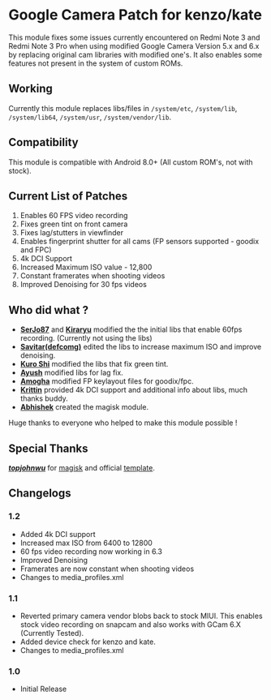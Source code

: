 # Google Camera Patch for kenzo/kate
This module fixes some issues currently encountered on Redmi Note 3 and Redmi Note 3 Pro when using modified Google Camera Version 5.x and 6.x by replacing original cam libraries with modified one's.
It also enables some features not present in the system of custom ROMs.

## Working
Currently this module replaces libs/files in `/system/etc`, `/system/lib`, `/system/lib64`, `/system/usr`, `/system/vendor/lib`.

## Compatibility
This module is compatible with Android 8.0+ (All custom ROM's, not with stock).

## Current List of Patches
1. Enables 60 FPS video recording
2. Fixes green tint on front camera
3. Fixes lag/stutters in viewfinder
4. Enables fingerprint shutter for all cams (FP sensors supported - goodix and FPC)
5. 4k DCI Support
6. Increased Maximum ISO value - 12,800
7. Constant framerates when shooting videos
8. Improved Denoising for 30 fps videos


## Who did what ?
- [**SerJo87**](https://forum.xda-developers.com/member.php?u=5074663) and [**Kiraryu**](https://forum.xda-developers.com/member.php?u=8549930) modified the the initial libs that enable 60fps recording. (Currently not using the libs)
- [**Savitar(defcomg)**](https://forum.xda-developers.com/member.php?u=377973) edited the libs to increase maximum ISO and improve denoising.
- [**Kuro Shi**](https://t.me/Kuro_Shi_Sama) modified the libs that fix green tint.
- [**Ayush**](https://t.me/AyushR1) modified libs for lag fix.
- [**Amogha**](https://t.me/amog787) modified FP keylayout files for goodix/fpc.
- [**Krittin**](https://forum.xda-developers.com/member.php?u=5022949) provided 4k DCI support and additional info about libs, much thanks buddy.
- [**Abhishek**](https://t.me/BoogeyWoogey69) created the magisk module.

Huge thanks to everyone who helped to make this module possible !

## Special Thanks
[***topjohnwu***](https://github.com/topjohnwu) for [magisk](https://github.com/topjohnwu/Magisk) and official [template](https://github.com/topjohnwu/magisk-module-installer).

## Changelogs
### 1.2
- Added 4k DCI support
- Increased max ISO from 6400 to 12800
- 60 fps video recording now working in 6.3
- Improved Denoising
- Framerates are now constant when shooting videos
- Changes to media_profiles.xml

### 1.1
- Reverted primary camera vendor blobs back to stock MIUI. This enables stock video recording on snapcam and also works with GCam 6.X (Currently Tested).
- Added device check for kenzo and kate.
- Changes to media_profiles.xml

### 1.0
- Initial Release
